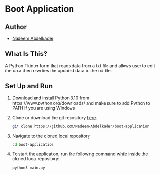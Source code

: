 # Boot Application

## Author
- [Nadeem Abdelkader](https://github.com/Nadeem-Abdelkader)

## What Is This?
A Python Tkinter form that reads data from a txt file and allows user to edit the data then rewrites the updated data to the txt file.

## Set Up and Run

1. Download and install Python 3.10 from <https://www.python.org/downloads/> and make sure to add Python to PATH if you are using Windows
2. Clone or download the git repository
   [here](https://github.com/Nadeem-Abdelkader/boot-application).
    ```sh
    git clone https://github.com/Nadeem-Abdelkader/boot-application
    ```
3. Navigate to the cloned local repository
    ```sh
    cd boot-application
    ```

4. To start the application, run the following command while inside the cloned local repository:
    ```sh
    python3 main.py
    ```

